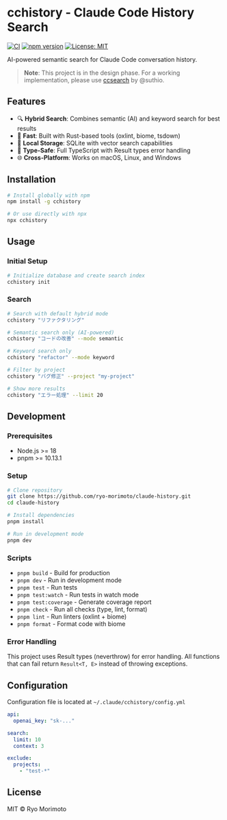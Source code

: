 # cchistory - Claude Code History Search

[![CI](https://github.com/ryo-morimoto/claude-history/actions/workflows/ci.yml/badge.svg)](https://github.com/ryo-morimoto/claude-history/actions/workflows/ci.yml)
[![npm version](https://badge.fury.io/js/cchistory.svg)](https://badge.fury.io/js/cchistory)
[![License: MIT](https://img.shields.io/badge/License-MIT-yellow.svg)](https://opensource.org/licenses/MIT)

AI-powered semantic search for Claude Code conversation history.

> **Note**: This project is in the design phase. For a working implementation, please use [ccsearch](https://github.com/suthio/ccsearch) by @suthio.

## Features

- 🔍 **Hybrid Search**: Combines semantic (AI) and keyword search for best results
- 🚀 **Fast**: Built with Rust-based tools (oxlint, biome, tsdown)
- 💾 **Local Storage**: SQLite with vector search capabilities
- 🎯 **Type-Safe**: Full TypeScript with Result types error handling
- 🌐 **Cross-Platform**: Works on macOS, Linux, and Windows

## Installation

```bash
# Install globally with npm
npm install -g cchistory

# Or use directly with npx
npx cchistory
```

## Usage

### Initial Setup

```bash
# Initialize database and create search index
cchistory init
```

### Search

```bash
# Search with default hybrid mode
cchistory "リファクタリング"

# Semantic search only (AI-powered)
cchistory "コードの改善" --mode semantic

# Keyword search only
cchistory "refactor" --mode keyword

# Filter by project
cchistory "バグ修正" --project "my-project"

# Show more results
cchistory "エラー処理" --limit 20
```

## Development

### Prerequisites

- Node.js >= 18
- pnpm >= 10.13.1

### Setup

```bash
# Clone repository
git clone https://github.com/ryo-morimoto/claude-history.git
cd claude-history

# Install dependencies
pnpm install

# Run in development mode
pnpm dev
```

### Scripts

- `pnpm build` - Build for production
- `pnpm dev` - Run in development mode
- `pnpm test` - Run tests
- `pnpm test:watch` - Run tests in watch mode
- `pnpm test:coverage` - Generate coverage report
- `pnpm check` - Run all checks (type, lint, format)
- `pnpm lint` - Run linters (oxlint + biome)
- `pnpm format` - Format code with biome

### Error Handling

This project uses Result types (neverthrow) for error handling. All functions that can fail return `Result<T, E>` instead of throwing exceptions.

## Configuration

Configuration file is located at `~/.claude/cchistory/config.yml`

```yaml
api:
  openai_key: "sk-..."

search:
  limit: 10
  context: 3

exclude:
  projects:
    - "test-*"
```

## License

MIT © Ryo Morimoto
